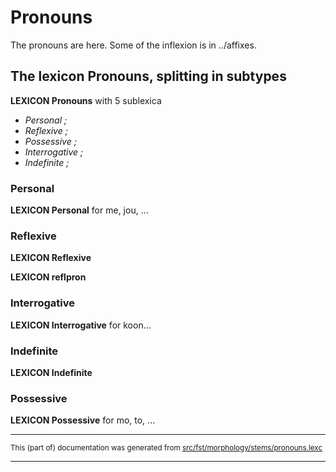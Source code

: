 # Pronouns
The pronouns are here. Some of the inflexion is in ../affixes.

## The lexicon Pronouns, splitting in subtypes

**LEXICON Pronouns** with 5 sublexica
* *Personal ;* 
* *Reflexive ;* 
* *Possessive ;* 
* *Interrogative ;*
* *Indefinite ;* 

### Personal

**LEXICON Personal** for me, jou, ...

### Reflexive

**LEXICON Reflexive** 

**LEXICON reflpron** 

### Interrogative

**LEXICON Interrogative** for koon...

### Indefinite

**LEXICON Indefinite** 

### Possessive

**LEXICON Possessive** for mo, to, ...

* * *

<small>This (part of) documentation was generated from [src/fst/morphology/stems/pronouns.lexc](https://github.com/giellalt/lang-rmf/blob/main/src/fst/morphology/stems/pronouns.lexc)</small>

---

